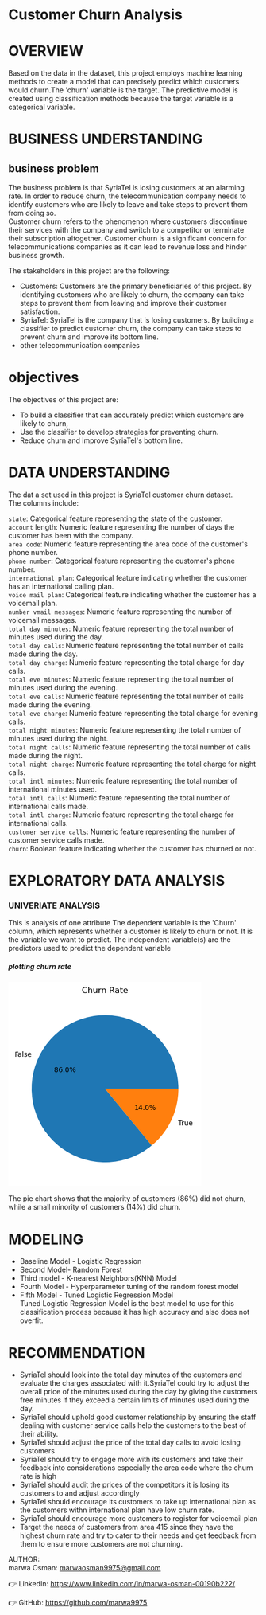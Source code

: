 # Customer Churn Analysis  

# OVERVIEW    
Based on the data in the dataset, this project employs machine learning methods to create a model that can precisely predict which customers would churn.The 'churn' variable is the target. The predictive model is created using classification methods because the target variable is a categorical variable.  

# BUSINESS UNDERSTANDING     
## business problem    
The business problem is that SyriaTel is losing customers at an alarming rate. In order to reduce churn, the telecommunication  company needs to identify customers who are likely to leave and take steps to prevent them from doing so.     
Customer churn refers to the phenomenon where customers discontinue their services with the company and switch to a competitor or terminate their subscription altogether. Customer churn is a significant concern for telecommunications companies as it can lead to revenue loss and hinder business growth.    

The stakeholders in this project are the following:     


- Customers: Customers are the primary beneficiaries of this project. By identifying customers who are likely to churn, the company can take steps to prevent them from leaving and improve their customer satisfaction.   
- SyriaTel: SyriaTel is the company that is losing customers. By building a classifier to predict customer churn, the company can take steps to prevent churn and improve its bottom line. 
- other telecommunication companies   


# objectives      

The objectives of this project are:   
- To build a classifier that can accurately predict which customers are likely to churn, 
- Use the classifier to develop strategies for preventing churn.
- Reduce churn and improve SyriaTel's bottom line.

# DATA UNDERSTANDING  
The dat a set used in this project is SyriaTel customer churn dataset.  
The columns include:     

``state``: Categorical feature representing the state of the customer.      
``account`` length: Numeric feature representing the number of days the customer has been with the company.   
``area code``: Numeric feature representing the area code of the customer's phone number.    
``phone number``: Categorical feature representing the customer's phone number.   
``international plan``: Categorical feature indicating whether the customer has an international calling plan.  
``voice mail plan``: Categorical feature indicating whether the customer has a voicemail plan.   
``number vmail messages``: Numeric feature representing the number of voicemail messages.   
``total day minutes``: Numeric feature representing the total number of minutes used during the day.  
``total day calls``: Numeric feature representing the total number of calls made during the day.   
``total day charge``: Numeric feature representing the total charge for day calls.   
``total eve minutes``: Numeric feature representing the total number of minutes used during the evening.  
``total eve calls``: Numeric feature representing the total number of calls made during the evening.   
``total eve charge``: Numeric feature representing the total charge for evening calls.   
``total night minutes``: Numeric feature representing the total number of minutes used during the night.  
``total night calls``: Numeric feature representing the total number of calls made during the night.   
``total night charge``: Numeric feature representing the total charge for night calls.   
``total intl minutes``: Numeric feature representing the total number of international minutes used.   
``total intl calls``: Numeric feature representing the total number of international calls made.   
``total intl charge``: Numeric feature representing the total charge for international calls.   
``customer service calls``: Numeric feature representing the number of customer service calls made.   
``churn``: Boolean feature indicating whether the customer has churned or not.   

# EXPLORATORY DATA ANALYSIS 

### UNIVERIATE ANALYSIS 
This is analysis of one attribute
The dependent variable is the 'Churn' column, which represents whether a customer is likely to churn or not. It is the variable we want to predict. The independent variable(s) are the predictors used to predict the dependent variable   
##### plotting churn rate     

![Local Image](output.png)  


The pie chart shows that the majority of customers (86%) did not churn, while a small minority of customers (14%) did churn.  

# MODELING  
* Baseline Model - Logistic Regression  
* Second Model- Random Forest 
* Third model - K-nearest Neighbors(KNN) Model
* Fourth Model - Hyperparameter tuning of the random forest model  
* Fifth Model - Tuned Logistic Regression Model   
Tuned Logistic Regression Model  is the best model to use for this classification process because it has high accuracy and also does not overfit.  
# RECOMMENDATION     
- SyriaTel should look into the total day minutes of the customers and evaluate the charges associated with it.SyriaTel could try to adjust the overall price of the minutes used during the day by giving the customers free minutes if they exceed a certain limits of minutes used during the day.
- SyriaTel should uphold good customer relationship by ensuring the staff dealing with customer service calls help the customers to the best of their ability.
- SyriaTel should adjust the price of the total day calls to avoid losing customers
- SyriaTel should try to engage more with its customers and take their feedback into considerations especially the area code where the churn rate is high
- SyriaTel should audit the prices of the competitors it is losing its customers to and adjust accordingly 
- SyriaTel should encourage its customers to take up international plan as the customers withn international plan have low churn rate.
- SyriaTel should encourage more customers to register for voicemail plan
- Target the needs of customers from area 415 since they have the highest churn rate and try to cater to their needs and get feedback from them to ensure more customers are not churning.


AUTHOR:         
marwa Osman: marwaosman9975@gmail.com    

👉 LinkedIn:  https://www.linkedin.com/in/marwa-osman-00190b222/

👉 GitHub:  https://github.com/marwa9975